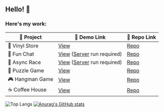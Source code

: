 ## Hello! 👋

### Here's my work:
| 🎨 Project       | 🔗 Demo Link                                                                                      | 📂 Repo Link                                                                                              |
|------------------|--------------------------------------------------------------------------------------------------|-----------------------------------------------------------------------------------------------------------|
| 🎵 Vinyl Store   | [View](https://echoes-of-vinyl.netlify.app/)                                                     | [Repo](https://github.com/sunlaa/eCommerce-Application)                                                   |
| 💬 Fun Chat      | [View](https://rolling-scopes-school.github.io/sunlaa-JSFE2023Q4/fun-chat/) ([Server](https://github.com/rolling-scopes-school/fun-chat-server/tree/main) run required)                      | [Repo](https://github.com/sunlaa/rs-projects/tree/fun-chat)                                               |
| 🚗 Async Race    | [View](https://rolling-scopes-school.github.io/sunlaa-JSFE2023Q4/async-race/) ([Server](https://github.com/mikhama/async-race-api) run required)                    | [Repo](https://github.com/sunlaa/rs-projects/tree/async-race)                                             |
| 🧩 Puzzle Game   | [View](https://rolling-scopes-school.github.io/sunlaa-JSFE2023Q4/rss-puzzle/)                    | [Repo](https://github.com/sunlaa/rs-projects/tree/rss-puzzle)                                             |
| 🎮 Hangman Game  | [View](https://rolling-scopes-school.github.io/sunlaa-JSFE2023Q4/hangman/)                       | [Repo](https://github.com/sunlaa/rs-projects/tree/hangman)                                                |
| ☕ Coffee House  | [View](https://rolling-scopes-school.github.io/sunlaa-JSFE2023Q4/coffee-house/home.html)          | [Repo](https://github.com/sunlaa/rs-projects/tree/coffee-house-week3)                                     |


![Top Langs](https://github-readme-stats.vercel.app/api/top-langs/?username=sunlaa&layout=compact) [![Anurag's GitHub stats](https://github-readme-stats.vercel.app/api?username=sunlaa)](https://github.com/anuraghazra/github-readme-stats)
 

